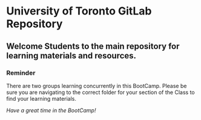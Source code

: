 # University of Toronto GitLab Repository

## Welcome Students to the main repository for learning materials and resources.

### **Reminder**
There are two groups learning concurrently in this BootCamp. Please be sure you are navigating to the correct folder for your section of the Class to find your learning materials.

*Have a great time in the BootCamp!*